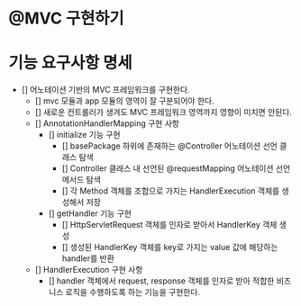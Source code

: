 # @MVC 구현하기

# 기능 요구사항 명세
- [] 어노테이션 기반의 MVC 프레임워크를 구현한다.
  - [] mvc 모듈과 app 모듈의 영역이 잘 구분되어야 한다.
  - [] 새로운 컨트롤러가 생겨도 MVC 프레임워크 영역까지 영향이 미치면 안된다.
  - [] AnnotationHandlerMapping 구현 사항
    - [] initialize 기능 구현
      - [] basePackage 하위에 존재하는 @Controller 어노테이션 선언 클래스 탐색
      - [] Controller 클래스 내 선언된 @requestMapping 어노테이션 선언 메서드 탐색
      - [] 각 Method 객체를 조합으로 가지는 HandlerExecution 객체를 생성해서 저장
    - [] getHandler 기능 구현
      - [] HttpServletRequest 객체를 인자로 받아서 HandlerKey 객체 생성
      - [] 생성된 HandlerKey 객체를 key로 가지는 value 값에 해당하는 handler를 반환
  - [] HandlerExecution 구현 사항
    - [] handler 객체에서 request, response 객체를 인자로 받아 적합한 비즈니스 로직을 수행하도록 하는 기능을 구현한다.
